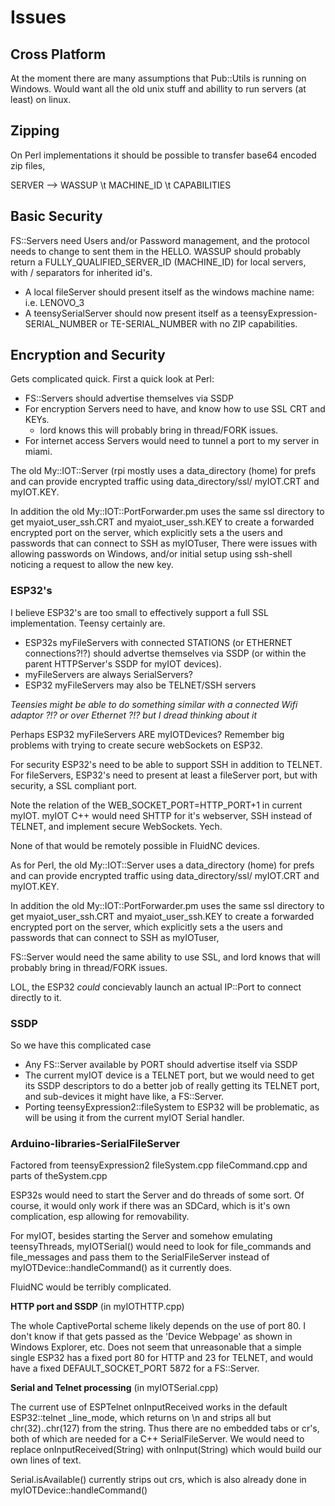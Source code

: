 # Issues

## Cross Platform

At the moment there are many assumptions that Pub::Utils
is running on Windows.  Would want all the old unix stuff
and abillity to run servers (at least) on linux.

## Zipping

On Perl implementations it should be possible to transfer base64
encoded zip files,

SERVER --> WASSUP \t MACHINE_ID \t CAPABILITIES

## Basic Security

FS::Servers need Users and/or Password management,
and the protocol needs to change to sent them in
the HELLO.  WASSUP should probably return a
FULLY_QUALIFIED_SERVER_ID (MACHINE_ID) for local
servers, with / separators for inherited id's.

- A local fileServer should present itself as
  the windows machine name: i.e. LENOVO_3
- A teensySerialServer should now present itself
as a teensyExpression-SERIAL_NUMBER or TE-SERIAL_NUMBER
with no ZIP capabilities.


## Encryption and Security

Gets complicated quick.  First a quick look at Perl:

- FS::Servers should advertise themselves via SSDP
- For encryption Servers need to have, and know
  how to use SSL CRT and KEYs.
  - lord knows this will probably bring in thread/FORK issues.
- For internet access Servers would need to tunnel
  a port to my server in miami.

The old My::IOT::Server (rpi mostly uses a data_directory (home)
for prefs and can provide encrypted traffic using data_directory/ssl/
myIOT.CRT and myIOT.KEY.

In addition the old My::IOT::PortForwarder.pm uses the same ssl
directory to get myaiot_user_ssh.CRT and myaiot_user_ssh.KEY to
create a forwarded encrypted port on the server, which explicitly
sets a the users and passwords that can connect to SSH as myIOTuser,
There were issues with allowing passwords on Windows, and/or initial
setup using ssh-shell noticing a request to allow the new key.


### ESP32's

I believe ESP32's are too small to effectively support a full
SSL implementation.  Teensy certainly are.
- ESP32s myFileServers with connected STATIONS (or ETHERNET
  connections?!?) should advertse themselves via SSDP
  (or within the parent HTTPServer's SSDP for myIOT devices).
- myFileServers are always SerialServers?
- ESP32 myFileServers may also be TELNET/SSH servers

*Teensies *might* be able to do something similar with a
connected Wifi adaptor ?!? or over Ethernet ?!? but I
dread thinking about it*

Perhaps ESP32 myFileServers ARE myIOTDevices?
Remember big problems with trying to create secure webSockets on ESP32.


For security ESP32's need to be able to support SSH
	in addition to TELNET.
For fileServers, ESP32's need to present at least
    a fileServer port, but with security, a SSL
	compliant port.


Note the relation of the WEB_SOCKET_PORT=HTTP_PORT+1 in current
myIOT. myIOT C++ would need SHTTP for it's webserver, SSH instead
of TELNET, and implement secure WebSockets. Yech.

None of that would be remotely possible in FluidNC devices.

As for Perl, the old My::IOT::Server uses a data_directory (home)
for prefs and can provide encrypted traffic using data_directory/ssl/
myIOT.CRT and myIOT.KEY.

In addition the old My::IOT::PortForwarder.pm uses the same ssl
directory to get myaiot_user_ssh.CRT and myaiot_user_ssh.KEY to
create a forwarded encrypted port on the server, which explicitly
sets a the users and passwords that can connect to SSH as myIOTuser,

FS::Server would need the same ability to use SSL, and lord knows
that will probably bring in thread/FORK issues.

LOL, the ESP32 *could* concievably launch an actual IP::Port
to connect directly to it.





### SSDP

So we have this complicated case

- Any FS::Server available by PORT should advertise itself via SSDP
- The current myIOT device is a TELNET port, but we would need to
  get its SSDP descriptors to do a better job of really getting its
  TELNET port, and sub-devices it might have like, a FS::Server.
- Porting teensyExpression2::fileSystem to ESP32 will be problematic,
  as will be using it from the current myIOT Serial handler.

### Arduino-libraries-SerialFileServer

Factored from teensyExpression2 fileSystem.cpp fileCommand.cpp and parts of theSystem.cpp

ESP32s would need to start the Server and do threads of some sort.
Of course, it would only work if there was an SDCard, which is
it's own complication, esp allowing for removability.

For myIOT, besides starting the Server and somehow emulating teensyThreads,
myIOTSerial() would need to look for file_commands and file_messages
and pass them to the SerialFileServer instead of myIOTDevice::handleCommand()
as it currently does.

FluidNC would be terribly complicated.


**HTTP port and SSDP** (in myIOTHTTP.cpp)

The whole CaptivePortal scheme likely depends on the use of port 80.
I don't know if that gets passed as the 'Device Webpage' as shown
in Windows Explorer, etc.  Does not seem that unreasonable that a
simple single ESP32 has a fixed port 80 for HTTP and 23 for TELNET,
and would have a fixed DEFAULT_SOCKET_PORT 5872 for a FS::Server.


**Serial and Telnet processing** (in myIOTSerial.cpp)

The current use of ESPTelnet onInputReceived works in the
default ESP32::telnet _line_mode, which returns on \n and
strips all but chr(32)..chr(127) from the string. Thus there
are no embedded tabs or cr's, both of which are needed
for a C++ SerialFileServer. We would need to replace
onInputReceived(String) with onInput(String) which would build
our own lines of text.

Serial.isAvailable() currently strips out crs,
which is also already done in myIOTDevice::handleCommand()


